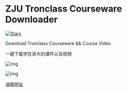 # ZJU Tronclass Courseware Downloader

[![Stars](https://img.shields.io/github/stars/iamNCJ/ZJU-Tronclass-Courseware-Downloader.svg?label=Stars&style=social)](https://github.com/iamNCJ/ZJU-Tronclass-Courseware-Downloader/stargazers)

Download Tronclass Courseware && Course Video

一键下载学在浙大的课件以及视频

![img](https://greasyfork.org/system/screenshots/screenshots/000/019/629/thumb/Annotation.png?1584348986)

![img](https://greasyfork.org/system/screenshots/screenshots/000/020/278/thumb/Annotation_2020-04-16_164416.png?1587026721)

[油猴地址](https://greasyfork.org/zh-CN/scripts/398017-zju-tronclass-downloader)
